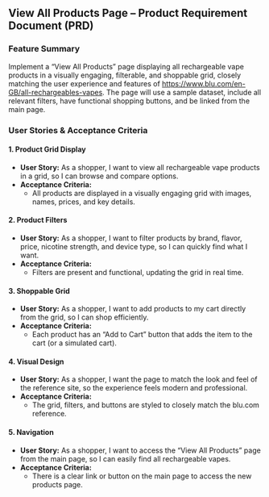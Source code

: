## View All Products Page – Product Requirement Document (PRD)

### Feature Summary
Implement a “View All Products” page displaying all rechargeable vape products in a visually engaging, filterable, and shoppable grid, closely matching the user experience and features of https://www.blu.com/en-GB/all-rechargeables-vapes. The page will use a sample dataset, include all relevant filters, have functional shopping buttons, and be linked from the main page.

### User Stories & Acceptance Criteria

#### 1. Product Grid Display
- **User Story:** As a shopper, I want to view all rechargeable vape products in a grid, so I can browse and compare options.
- **Acceptance Criteria:**
  - All products are displayed in a visually engaging grid with images, names, prices, and key details.

#### 2. Product Filters
- **User Story:** As a shopper, I want to filter products by brand, flavor, price, nicotine strength, and device type, so I can quickly find what I want.
- **Acceptance Criteria:**
  - Filters are present and functional, updating the grid in real time.

#### 3. Shoppable Grid
- **User Story:** As a shopper, I want to add products to my cart directly from the grid, so I can shop efficiently.
- **Acceptance Criteria:**
  - Each product has an “Add to Cart” button that adds the item to the cart (or a simulated cart).

#### 4. Visual Design
- **User Story:** As a shopper, I want the page to match the look and feel of the reference site, so the experience feels modern and professional.
- **Acceptance Criteria:**
  - The grid, filters, and buttons are styled to closely match the blu.com reference.

#### 5. Navigation
- **User Story:** As a shopper, I want to access the “View All Products” page from the main page, so I can easily find all rechargeable vapes.
- **Acceptance Criteria:**
  - There is a clear link or button on the main page to access the new products page.